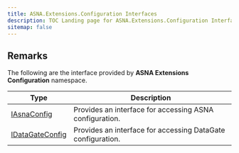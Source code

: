 ```yaml
---
title: ASNA.Extensions.Configuration Interfaces
description: TOC Landing page for ASNA.Extensions.Configuration Interfaces
sitemap: false
---
```


## Remarks

The following are the interface provided by **ASNA Extensions Configuration** namespace.


| Type | Description |
| --- | --- |
| [IAsnaConfig](/reference/datagate/extensions-configuration/i-asna-config.html) | Provides an interface for accessing ASNA configuration. |
| [IDataGateConfig](/reference/datagate/extensions-configuration/i-datagate-config.html) | Provides an interface for accessing DataGate configuration. |
